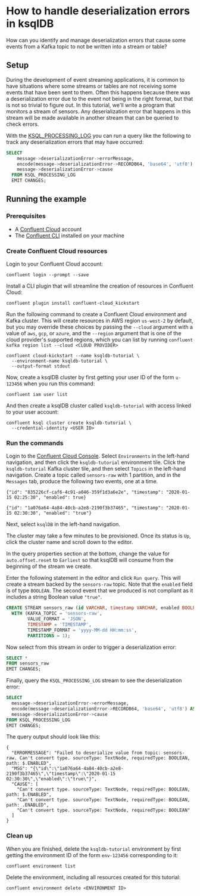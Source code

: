 <!-- title: How to handle deserialization errors in ksqlDB -->
<!-- description: In this tutorial, learn how to handle deserialization errors in ksqlDB, with step-by-step instructions and supporting code. -->

# How to handle deserialization errors in ksqlDB

How can you identify and manage deserialization errors that cause some events from a Kafka topic to not be written into a stream or table?


## Setup 

During the development of event streaming applications, it is common to have situations where some streams or tables are not receiving some events that have been sent to them. Often this happens because there was a deserialization error due to the event not being in the right format, but that is not so trivial to figure out. In this tutorial, we'll write a program that monitors a stream of sensors. Any deserialization error that happens in this stream will be made available in another stream that can be queried to check errors.

With the [KSQL_PROCESSING_LOG](https://docs.ksqldb.io/en/latest/reference/processing-log/#processing-log) you can run a query like the following
to track any deserialization errors that may have occurred:

```sql
SELECT
    message->deserializationError->errorMessage,
    encode(message->deserializationError->RECORDB64, 'base64', 'utf8') AS MSG,
    message->deserializationError->cause
  FROM KSQL_PROCESSING_LOG
  EMIT CHANGES;
```

## Running the example

### Prerequisites

* A [Confluent Cloud](https://confluent.cloud/signup) account
* The [Confluent CLI](https://docs.confluent.io/confluent-cli/current/install.html) installed on your machine

### Create Confluent Cloud resources

Login to your Confluent Cloud account:

```shell
confluent login --prompt --save
```

Install a CLI plugin that will streamline the creation of resources in Confluent Cloud:

```shell
confluent plugin install confluent-cloud_kickstart
```

Run the following command to create a Confluent Cloud environment and Kafka cluster. This will create 
resources in AWS region `us-west-2` by default, but you may override these choices by passing the `--cloud` argument with
a value of `aws`, `gcp`, or `azure`, and the `--region` argument that is one of the cloud provider's supported regions,
which you can list by running `confluent kafka region list --cloud <CLOUD PROVIDER>`

```shell
confluent cloud-kickstart --name ksqldb-tutorial \
  --environment-name ksqldb-tutorial \
  --output-format stdout
```

Now, create a ksqlDB cluster by first getting your user ID of the form `u-123456` when you run this command:

```shell
confluent iam user list
```

And then create a ksqlDB cluster called `ksqldb-tutorial` with access linked to your user account:

```shell
confluent ksql cluster create ksqldb-tutorial \
  --credential-identity <USER ID>
```

### Run the commands

Login to the [Confluent Cloud Console](https://confluent.cloud/). Select `Environments` in the left-hand navigation,
and then click the `ksqldb-tutorial` environment tile. Click the `ksqldb-tutorial` Kafka cluster tile, and then select
`Topics` in the left-hand navigation. Create a topic called `sensors-raw` with 1 partition, and in the `Messages` tab,
produce the following two events, one at a time.

```noformat
{"id": "835226cf-caf6-4c91-a046-359f1d3a6e2e", "timestamp": "2020-01-15 02:25:30", "enabled": true}
```

```noformat
{"id": "1a076a64-4a84-40cb-a2e8-2190f3b37465", "timestamp": "2020-01-15 02:30:30", "enabled": "true"}
```

Next, select `ksqlDB` in the left-hand navigation.

The cluster may take a few minutes to be provisioned. Once its status is `Up`, click the cluster name and scroll down to the editor.

In the query properties section at the bottom, change the value for `auto.offset.reset` to `Earliest` so that ksqlDB 
will consume from the beginning of the stream we create.

Enter the following statement in the editor and click `Run query`. This will create a stream backed by the `sensors-raw`
topic. Note that the `enabled` field is of type `BOOLEAN`. The second event that we produced is not compliant as it 
includes a string Boolean value `"true"`.

```sql
CREATE STREAM sensors_raw (id VARCHAR, timestamp VARCHAR, enabled BOOLEAN)
  WITH (KAFKA_TOPIC = 'sensors-raw',
        VALUE_FORMAT = 'JSON',
        TIMESTAMP = 'TIMESTAMP',
        TIMESTAMP_FORMAT = 'yyyy-MM-dd HH:mm:ss',
        PARTITIONS = 1);
```

Now select from this stream in order to trigger a deserialization error:

```sql
SELECT *
FROM sensors_raw
EMIT CHANGES;
```

Finally, query the `KSQL_PROCESSING_LOG` stream to see the deserialization error:

```sql
SELECT
  message->deserializationError->errorMessage,
  encode(message->deserializationError->RECORDB64, 'base64', 'utf8') AS MSG,
  message->deserializationError->cause
FROM KSQL_PROCESSING_LOG
EMIT CHANGES;
```

The query output should look like this:

```plaintext
{
  "ERRORMESSAGE": "Failed to deserialize value from topic: sensors-raw. Can't convert type. sourceType: TextNode, requiredType: BOOLEAN, path: $.ENABLED",
  "MSG": "{\"id\":\"1a076a64-4a84-40cb-a2e8-2190f3b37465\",\"timestamp\":\"2020-01-15 02:30:30\",\"enabled\":\"true\"}",
  "CAUSE": [
    "Can't convert type. sourceType: TextNode, requiredType: BOOLEAN, path: $.ENABLED",
    "Can't convert type. sourceType: TextNode, requiredType: BOOLEAN, path: .ENABLED",
    "Can't convert type. sourceType: TextNode, requiredType: BOOLEAN"
  ]
}
```

### Clean up

When you are finished, delete the `ksqldb-tutorial` environment by first getting the environment ID of the form 
`env-123456` corresponding to it:

```shell
confluent environment list
```

Delete the environment, including all resources created for this tutorial:

```shell
confluent environment delete <ENVIRONMENT ID>
```
